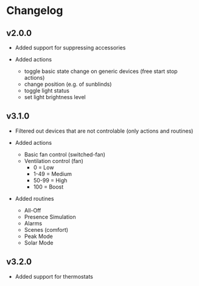 # Changelog

## v2.0.0
* Added support for suppressing accessories
  
* Added actions
  * toggle basic state change on generic devices (free start stop actions)
  * change position (e.g. of sunblinds)
  * toggle light status
  * set light brightness level

## v3.1.0

* Filtered out devices that are not controlable (only actions and routines)

* Added actions
  * Basic fan control (switched-fan)
  * Ventilation control (fan)
    * 0 = Low 
    * 1-49 = Medium 
    * 50-99 = High 
    * 100 = Boost
* Added routines
  * All-Off
  * Presence Simulation
  * Alarms
  * Scenes (comfort)
  * Peak Mode
  * Solar Mode

## v3.2.0

* Added support for thermostats